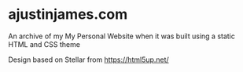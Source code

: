 # ajustinjames.com
An archive of my My Personal Website when it was built using a static HTML and CSS theme

Design based on Stellar from https://html5up.net/
